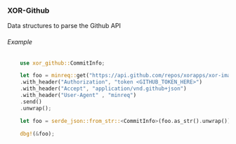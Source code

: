 ### XOR-Github
Data structures to parse the Github API


###### Example 
```rs
    use xor_github::CommitInfo;

    let foo = minreq::get("https://api.github.com/repos/xorapps/xor-image-handler/commits/aae04b57467309cfacbe8cbc534f946dc6f69cee")
    .with_header("Authorization", "token <GITHUB_TOKEN_HERE>")
    .with_header("Accept", "application/vnd.github+json")
    .with_header("User-Agent" , "minreq")
    .send()
    .unwrap();

    let foo = serde_json::from_str::<CommitInfo>(foo.as_str().unwrap()).unwrap();

    dbg!(&foo);
```